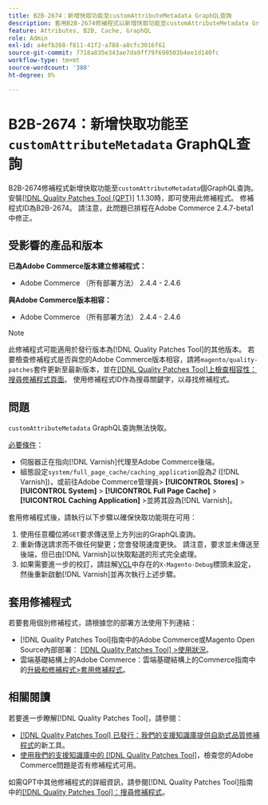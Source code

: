 ```yaml
---
title: B2B-2674：新增快取功能至customAttributeMetadata GraphQL查詢
description: 套用B2B-2674修補程式以新增快取功能至customAttributeMetadata GraphQL查詢。
feature: Attributes, B2B, Cache, GraphQL
role: Admin
exl-id: a4efb268-f811-41f2-a788-a8cfc3016f61
source-git-commit: 7718a835e343ae7da9ff79f690503b4ee1d140fc
workflow-type: tm+mt
source-wordcount: '380'
ht-degree: 0%

---
```


# B2B-2674：新增快取功能至`customAttributeMetadata` GraphQL查詢

B2B-2674修補程式新增快取功能至`customAttributeMetadata`個GraphQL查詢。 安裝[[!DNL Quality Patches Tool (QPT)]](/help/announcements/adobe-commerce-announcements/magento-quality-patches-released-new-tool-to-self-serve-quality-patches.md) 1.1.30時，即可使用此修補程式。 修補程式ID為B2B-2674。 請注意，此問題已排程在Adobe Commerce 2.4.7-beta1中修正。

## 受影響的產品和版本

**已為Adobe Commerce版本建立修補程式：**

* Adobe Commerce （所有部署方法） 2.4.4 - 2.4.6

**與Adobe Commerce版本相容：**

* Adobe Commerce （所有部署方法） 2.4.4 - 2.4.6

>[!NOTE]
>
>此修補程式可能適用於發行版本為[!DNL Quality Patches Tool]的其他版本。 若要檢查修補程式是否與您的Adobe Commerce版本相容，請將`magento/quality-patches`套件更新至最新版本，並在[[!DNL Quality Patches Tool]上檢查相容性：搜尋修補程式頁面](https://experienceleague.adobe.com/tools/commerce-quality-patches/index.html?lang=zh-Hant)。 使用修補程式ID作為搜尋關鍵字，以尋找修補程式。

## 問題

`customAttributeMetadata` GraphQL查詢無法快取。

<u>必要條件</u>：

* 伺服器正在指向[!DNL Varnish]代理至Adobe Commerce後端。
* 組態設定`system/full_page_cache/caching_application`設為&#x200B;*2* ([!DNL Varnish])，或前往Adobe Commerce管理員> **[!UICONTROL Stores]** > **[!UICONTROL System]** > **[!UICONTROL Full Page Cache]** > **[!UICONTROL Caching Application]** >並將其設為[!DNL Varnish]。

套用修補程式後，請執行以下步驟以確保快取功能現在可用：

1. 使用任意欄位將`GET`要求傳送至上方列出的GraphQL查詢。
1. 重新傳送請求而不做任何變更；您會發現速度更快。 請注意，要求並未傳送至後端，但已由[!DNL Varnish]以快取點選的形式完全處理。
1. 如果需要進一步的校訂，請註解[VCL](https://github.com/magento/magento2/blob/2.4-develop/app/code/Magento/PageCache/etc/varnish6.vcl#L239)中存在的`X-Magento-Debug`標頭未設定，然後重新啟動[!DNL Varnish]並再次執行上述步驟。

## 套用修補程式

若要套用個別修補程式，請根據您的部署方法使用下列連結：

* [!DNL Quality Patches Tool]指南中的Adobe Commerce或Magento Open Source內部部署： [[!DNL Quality Patches Tool] >使用狀況](https://experienceleague.adobe.com/docs/commerce-operations/tools/quality-patches-tool/usage.html?lang=zh-Hant)。
* 雲端基礎結構上的Adobe Commerce：雲端基礎結構上的Commerce指南中的[升級和修補程式>套用修補程式](https://experienceleague.adobe.com/docs/commerce-cloud-service/user-guide/develop/upgrade/apply-patches.html?lang=zh-Hant)。

## 相關閱讀

若要進一步瞭解[!DNL Quality Patches Tool]，請參閱：

* [[!DNL Quality Patches Tool] 已發行：我們的支援知識庫提供自助式品質修補程式](/help/announcements/adobe-commerce-announcements/magento-quality-patches-released-new-tool-to-self-serve-quality-patches.md)的新工具。
* [使用我們的支援知識庫中的 [!DNL Quality Patches Tool]](/help/support-tools/patches-available-in-qpt-tool/check-patch-for-magento-issue-with-magento-quality-patches.md)，檢查您的Adobe Commerce問題是否有修補程式可用。

如需QPT中其他修補程式的詳細資訊，請參閱[!DNL Quality Patches Tool]指南中的[[!DNL Quality Patches Tool]：搜尋修補程式](https://experienceleague.adobe.com/tools/commerce-quality-patches/index.html?lang=zh-Hant)。
